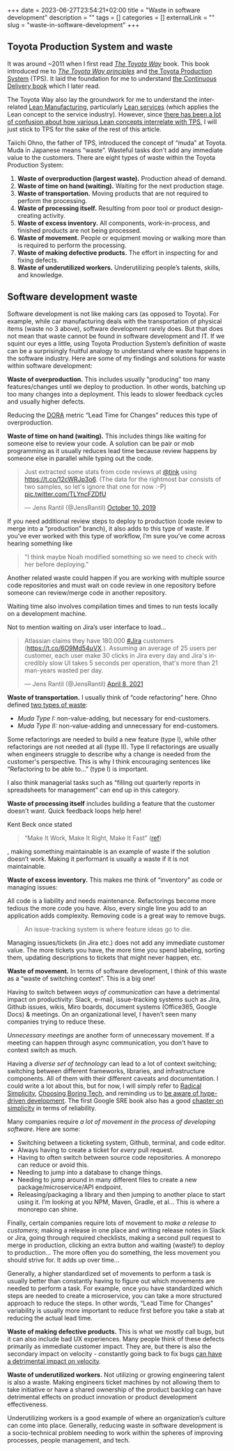 +++ 
date = 2023-06-27T23:54:21+02:00
title = "Waste in software development"
description = ""
tags = []
categories = []
externalLink = ""
slug = "waste-in-software-development"
+++
## Toyota Production System and waste

It was  around ~2011 when I first read _[The Toyota Way][ttw]_ book. This book
introduced me to _[The Toyota Way principles][ttwp]_ and [the Toyota Production
System][tps] (TPS). It laid the foundation for me to understand [the Continuous
Delivery book][cont-delivery-book] which I later read.

[ttw]: https://www.amazon.com/Toyota-Way-Management-Principles-Manufacturer/dp/0071392319
[ttwp]: https://en.wikipedia.org/wiki/The_Toyota_Way
[tps]: https://en.wikipedia.org/wiki/Toyota_Production_System
[cont-delivery-book]: https://www.amazon.se/-/en/Humble-Jez/dp/0321601912

The Toyota Way also lay the groundwork for me to understand the inter-related
[Lean Manufacturing][lean-manuf], particularly [Lean services][lean-services]
(which applies the Lean concept to the service industry). However, since [there
has been a lot of confusion about how various Lean concepts interrelate with
TPS][lean-confusion], I will just stick to TPS for the sake of the rest of this
article.

[lean-manuf]: https://en.wikipedia.org/wiki/Lean_manufacturing
[lean-services]: https://en.wikipedia.org/wiki/Lean_services
[lean-confusion]: https://bobemiliani.com/comparing-tps-and-lean/

Taiichi Ohno, the father of TPS, introduced the concept of “muda” at Toyota.
Muda in Japanese means  “waste”. Wasteful tasks don't add any immediate value
to the  customers. There are eight types of waste within the Toyota Production
System:

1. **Waste of overproduction (largest waste).** Production ahead of demand.
2. **Waste of time on hand (waiting).** Waiting for the next production stage. 
3. **Waste of transportation.** Moving products that are not required to
   perform the processing.
4. **Waste of processing itself.** Resulting from poor tool or product
   design-creating activity.
5. **Waste of excess inventory.** All components, work-in-process, and finished
   products are not being processed.
6. **Waste of movement.** People or equipment moving or walking more than is
   required to perform the processing.
7. **Waste of making defective products.** The effort in inspecting for and
   fixing defects.
8. **Waste of underutilized workers.** Underutilizing people’s talents, skills,
   and knowledge.

## Software development waste

Software development is not like making cars (as opposed to Toyota). For
example, while car manufacturing deals with the transportation of physical
items (waste no 3 above), software development rarely does. But that does not
mean that waste cannot be found in software development and IT. If we squint
our eyes a little, using Toyota Production System’s definition of waste can be
a surprisingly fruitful analogy to understand where waste happens in the
software industry. Here are some of my findings and solutions for waste within
software development:

**Waste of overproduction.** This includes usually "producing" too many
features/changes until we deploy to production. In other words, batching up too
many changes into a deployment. This leads to slower feedback cycles and
usually higher defects. 

Reducing the [DORA][dora] metric “Lead Time for Changes” reduces this type of
overproduction.

[dora]: https://cloud.google.com/blog/products/devops-sre/using-the-four-keys-to-measure-your-devops-performance

**Waste of time on hand (waiting).** This includes things like waiting for
someone else to review your code. A solution can be pair or mob programming as
it usually reduces lead time because review happens by someone else in parallel
while typing out the code.

<blockquote class="twitter-tweet"><p lang="en" dir="ltr">Just extracted some stats from code reviews at <a href="https://twitter.com/tink?ref_src=twsrc%5Etfw">@tink</a> using <a href="https://t.co/12cWRJp3o6">https://t.co/12cWRJp3o6</a>. (The data for the rightmost bar consists of two samples, so let&#39;s ignore that one for now :-P) <a href="https://t.co/TLYncFZDfU">pic.twitter.com/TLYncFZDfU</a></p>&mdash; Jens Rantil (@JensRantil) <a href="https://twitter.com/JensRantil/status/1182325832578150401?ref_src=twsrc%5Etfw">October 10, 2019</a></blockquote> <script async src="https://platform.twitter.com/widgets.js" charset="utf-8"></script> 

If you need additional review steps to deploy to production (code review to
merge into a “production” branch), it also adds to this type of waste. If
you’ve ever worked with this type of workflow, I’m sure you’ve come across
hearing something like

> "I think maybe Noah modified something so we need to check with her before
> deploying."

Another related waste could happen if you are working with multiple source code
repositories and must wait on code review in one repository before someone can
review/merge code in another repository.

Waiting time also involves compilation times and times to run tests locally on
a development machine.

Not to mention waiting on Jira’s user interface to load…

<blockquote class="twitter-tweet"><p lang="en" dir="ltr">Atlassian claims they have 180.000 <a href="https://twitter.com/hashtag/Jira?src=hash&amp;ref_src=twsrc%5Etfw">#Jira</a> customers (<a href="https://t.co/6O9Md54uVX">https://t.co/6O9Md54uVX</a>.). Assuming an average of 25 users per customer, each user make 30 clicks in Jira every day and Jira&#39;s incredibly slow UI takes 5 seconds per operation, that&#39;s more than 21 man-years wasted per day.</p>&mdash; Jens Rantil (@JensRantil) <a href="https://twitter.com/JensRantil/status/1380065758596759553?ref_src=twsrc%5Etfw">April 8, 2021</a></blockquote> <script async src="https://platform.twitter.com/widgets.js" charset="utf-8"></script> 

**Waste of transportation.** I usually think of “code refactoring” here. Ohno
defined [two types of waste][types-of-waste]:

[types-of-waste]: https://en.wikipedia.org/wiki/Muda_(Japanese_term)

* _Muda Type I:_ non-value-adding, but necessary for end-customers.
* _Muda Type II:_ non-value-adding and unnecessary for end-customers.

Some refactorings are needed to build a new feature (type I), while other
refactorings are not needed at all (type II). Type II refactorings are usually
when engineers struggle to describe why a change is needed from the customer's
perspective. This is why I think encouraging sentences like “Refactoring to be
able to…” (type I) is important.

I also think managerial tasks such as “filling out quarterly reports in
spreadsheets for management” can end up in this category.

**Waste of processing itself** includes building a feature that the customer
doesn't want. Quick feedback loops help here!

Kent Beck once stated

> “Make It Work, Make It Right, Make It Fast” ([ref][work-right-fast])

[work-right-fast]: https://keyholesoftware.com/2023/03/23/writing-quality-code-practicing-make-it-work-make-it-right-make-it-fast/

, making something maintainable is an example of waste if the solution doesn’t
work. Making it performant is usually a waste if it is not maintainable.

**Waste of excess inventory.** This makes me think of “inventory” as code or
managing issues:

All code is a liability and needs maintenance. Refactorings become more tedious
the more code you have. Also, every single line you add to an application adds
complexity. Removing code is a great way to remove bugs.

> An issue-tracking system is where feature ideas go to die.

Managing issues/tickets (in Jira etc.) does not add any immediate customer
value. The more tickets you have, the more time you spend labeling, sorting
them, updating descriptions to tickets that might never happen, etc.

**Waste of movement.** In terms of software development, I think of this waste
as a “waste of switching context”. This is a big one!

Having to switch between _ways of communication_ can have a detrimental impact
on productivity: Slack, e-mail, issue-tracking systems such as Jira, Github
issues, wikis, Miro boards, document systems (Office365, Google Docs) &
meetings. On an organizational level, I haven’t seen many companies trying to
reduce these.

_Unnecessary meetings_ are another form of unnecessary movement. If
a meeting can happen through async communication, you don't have to context
switch as much.

Having a _diverse set of technology_ can lead to a lot of context switching;
switching between different frameworks, libraries, and infrastructure
components. All of them with their different caveats and documentation. I could
write a lot about this, but for now, I will simply refer to [Radical
Simplicity][rad-simplicity], [Choosing Boring Tech][boring-tech], and reminding
us to [be aware of hype-driven development][hype-cycles]. The first Google SRE
book also has a good [chapter on simplicity][sre-simplicity] in terms of
reliability.

[rad-simplicity]: https://www.radicalsimpli.city/
[boring-tech]: https://boringtechnology.club/
[hype-cycles]: https://www.bitecode.dev/p/hype-cycles
[sre-simplicity]: https://sre.google/sre-book/simplicity/

Many companies require _a lot of movement in the process of developing
software_. Here are some:

* Switching between a ticketing system, Github, terminal, and code editor.
* Always having to create a ticket for _every_ pull request.
* Having to often switch between source code repositories. A monorepo can
  reduce or avoid this.
* Needing to jump into a database to change things.
* Needing to jump around in many different files to create a new
  package/microservice/API endpoint.
* Releasing/packaging a library and then jumping to another place to start
  using it. I’m looking at you NPM, Maven, Gradle, et al… This is where a
  monorepo can shine.

Finally, certain companies require lots of movement to _make a release to
customers_; making a release in one place and writing release notes in Slack or
Jira, going through required checklists, making a second pull request to merge
in production, clicking an extra button and waiting (waste!) to deploy to
production... The more often you do something, the less movement you should
strive for.  It adds up over time…

Generally, a higher standardized set of movements to perform a task is usually
better than constantly having to figure out which movements are needed to
perform a task. For example, once you have standardized which steps are needed
to create a microservice, you can take a more structured approach to reduce the
steps. In other words, “Lead Time for Changes” variability is usually more
important to reduce first before you take a stab at reducing the actual lead
time.

**Waste of making defective products.** This is what we mostly call bugs, but
it can also include bad UX experiences. Many people think of these defects
primarily as immediate customer impact. They are, but there is also the
secondary impact on velocity - constantly going back to fix bugs [can have a
detrimental impact on velocity][bug-velocity].

[bug-velocity]: https://www.infoq.com/news/2011/09/bug-fixes-velocity/

**Waste of underutilized workers.** Not utilizing or growing engineering talent
is also a waste. Making engineers ticket machines by not allowing them to
take initiative or have a shared ownership of the product backlog can have
detrimental effects on product innovation or product development effectiveness.

Underutilizing workers is a good example of where an organization’s culture can
come into place. Generally, reducing waste in software development is a
socio-technical problem needing to work within the spheres of improving
processes, people management, and tech.
